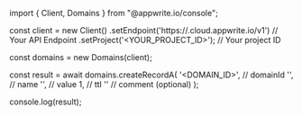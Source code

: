 import { Client, Domains } from "@appwrite.io/console";

const client = new Client()
    .setEndpoint('https://<REGION>.cloud.appwrite.io/v1') // Your API Endpoint
    .setProject('<YOUR_PROJECT_ID>'); // Your project ID

const domains = new Domains(client);

const result = await domains.createRecordA(
    '<DOMAIN_ID>', // domainId
    '<NAME>', // name
    '', // value
    1, // ttl
    '<COMMENT>' // comment (optional)
);

console.log(result);
